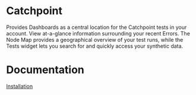 # Catchpoint

Provides Dashboards as a central location for the Catchpoint tests in your account. View at-a-glance information surrounding your recent Errors. The Node Map provides a geographical overview of your test runs, while the Tests widget lets you search for and quickly access your synthetic data.

# Documentation
[Installation](https://github.com/catchpoint/Integrations.SumoLogic/blob/main/README.md)

